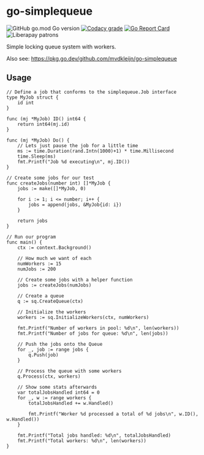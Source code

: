 # go-simplequeue

![GitHub go.mod Go version](https://img.shields.io/github/go-mod/go-version/mvdkleijn/go-simplequeue?style=for-the-badge) [![Codacy grade](https://img.shields.io/codacy/grade/b82db1a4bee14f84bfeaf858e5907f5c?style=for-the-badge)](https://app.codacy.com/gh/mvdkleijn/go-simplequeue) [![Go Report Card](https://goreportcard.com/badge/github.com/mvdkleijn/go-simplequeue?style=for-the-badge)](https://goreportcard.com/report/github.com/mvdkleijn/go-simplequeue) ![Liberapay patrons](https://img.shields.io/liberapay/patrons/mvdkleijn?style=for-the-badge)

Simple locking queue system with workers.

Also see: <https://pkg.go.dev/github.com/mvdkleijn/go-simplequeue>

## Usage

```golang
// Define a job that conforms to the simplequeue.Job interface
type MyJob struct {
    id int
}

func (mj *MyJob) ID() int64 {
    return int64(mj.id)
}

func (mj *MyJob) Do() {
    // Lets just pause the job for a little time
    ms := time.Duration(rand.Intn(1000)+1) * time.Millisecond
    time.Sleep(ms)
    fmt.Printf("Job %d executing\n", mj.ID())
}

// Create some jobs for our test
func createJobs(number int) []*MyJob {
    jobs := make([]*MyJob, 0)

    for i := 1; i <= number; i++ {
        jobs = append(jobs, &MyJob{id: i})
    }

    return jobs
}

// Run our program
func main() {
    ctx := context.Background()

    // How much we want of each
    numWorkers := 15
    numJobs := 200

    // Create some jobs with a helper function
    jobs := createJobs(numJobs)

    // Create a queue
    q := sq.CreateQueue(ctx)

    // Initialize the workers
    workers := sq.InitializeWorkers(ctx, numWorkers)

    fmt.Printf("Number of workers in pool: %d\n", len(workers))
    fmt.Printf("Number of jobs for queue: %d\n", len(jobs))

    // Push the jobs onto the Queue
    for _, job := range jobs {
        q.Push(job)
    }

    // Process the queue with some workers
    q.Process(ctx, workers)

    // Show some stats afterwards
    var totalJobsHandled int64 = 0
    for _, w := range workers {
        totalJobsHandled += w.Handled()

        fmt.Printf("Worker %d processed a total of %d jobs\n", w.ID(), w.Handled())
    }

    fmt.Printf("Total jobs handled: %d\n", totalJobsHandled)
    fmt.Printf("Total workers: %d\n", len(workers))
}
```
